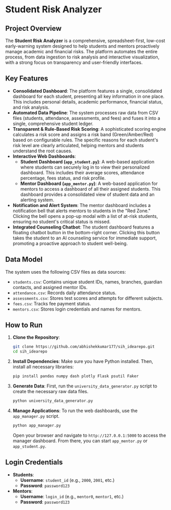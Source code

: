 # Student Risk Analyzer

## Project Overview

The **Student Risk Analyzer** is a comprehensive, spreadsheet-first, low-cost early-warning system designed to help students and mentors proactively manage academic and financial risks. The platform automates the entire process, from data ingestion to risk analysis and interactive visualization, with a strong focus on transparency and user-friendly interfaces.

## Key Features

  * **Consolidated Dashboard**: The platform features a single, consolidated dashboard for each student, presenting all key information in one place. This includes personal details, academic performance, financial status, and risk analysis.
  * **Automated Data Pipeline**: The system processes raw data from CSV files (students, attendance, assessments, and fees) and fuses it into a single, comprehensive student ledger.
  * **Transparent & Rule-Based Risk Scoring**: A sophisticated scoring engine calculates a risk score and assigns a risk band (Green/Amber/Red) based on configurable rules. The specific reasons for each student's risk level are clearly articulated, helping mentors and students understand the root causes.
  * **Interactive Web Dashboards**:
      * **Student Dashboard (`app_student.py`)**: A web-based application where students can securely log in to view their personalized dashboard. This includes their average scores, attendance percentage, fees status, and risk profile.
      * **Mentor Dashboard (`app_mentor.py`)**: A web-based application for mentors to access a dashboard of all their assigned students. This dashboard provides a consolidated view of student data and an alerting system.
  * **Notification and Alert System**: The mentor dashboard includes a notification bell that alerts mentors to students in the "Red Zone." Clicking the bell opens a pop-up modal with a list of at-risk students, ensuring no student's critical status is missed.
  * **Integrated Counseling Chatbot**: The student dashboard features a floating chatbot button in the bottom-right corner. Clicking this button takes the student to an AI counseling service for immediate support, promoting a proactive approach to student well-being.

## Data Model

The system uses the following CSV files as data sources:

  * `students.csv`: Contains unique student IDs, names, branches, guardian contacts, and assigned mentor IDs.
  * `attendance.csv`: Records daily attendance status.
  * `assessments.csv`: Stores test scores and attempts for different subjects.
  * `fees.csv`: Tracks fee payment status.
  * `mentors.csv`: Stores login credentials and names for mentors.

## How to Run

1.  **Clone the Repository**:
    ```bash
    git clone https://github.com/abhishekkumar177/sih_idearepo.git
    cd sih_idearepo
    ```
2.  **Install Dependencies**: Make sure you have Python installed. Then, install all necessary libraries:
    ```bash
    pip install pandas numpy dash plotly Flask psutil Faker
    ```
3.  **Generate Data**: First, run the `university_data_generator.py` script to create the necessary raw data files.
    ```bash
    python university_data_generator.py
    ```
4.  **Manage Applications**: To run the web dashboards, use the `app_manager.py` script.
    ```bash
    python app_manager.py
    ```
    Open your browser and navigate to `http://127.0.0.1:5000` to access the manager dashboard. From there, you can start `app_mentor.py` or `app_student.py`.

## Login Credentials

  * **Students**:
      * **Username**: `student_id` (e.g., `2000`, `2001`, etc.)
      * **Password**: `password123`
  * **Mentors**:
      * **Username**: `login_id` (e.g., `mentor0`, `mentor1`, etc.)
      * **Password**: `password123`
